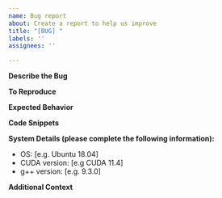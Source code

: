 ```yaml
---
name: Bug report
about: Create a report to help us improve
title: "[BUG] "
labels: ''
assignees: ''

---
```


**Describe the Bug**
<!-- A clear and concise description of what the bug is. -->


**To Reproduce**
<!-- 
Steps to reproduce the behavior: 
1. Allocate tensors of size '...'
2. Perform operation '...'
-->

**Expected Behavior**
<!-- A clear and concise description of what you expected to happen.-->

**Code Snippets**
<!-- If applicable, add code snippets to help explain your problem. -->

**System Details (please complete the following information):**
 - OS: [e.g. Ubuntu 18.04]
 - CUDA version: [e.g CUDA 11.4]
 - g++ version: [e.g. 9.3.0]

**Additional Context**
<!--Add any other context about the problem here.-->
